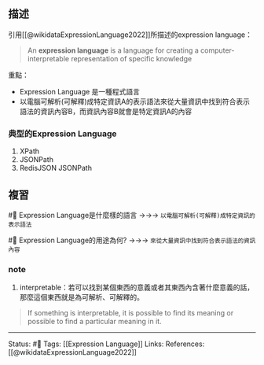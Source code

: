 ## 描述

引用[[@wikidataExpressionLanguage2022]]所描述的expression language：
> An **expression language** is a language for creating a computer-interpretable representation of specific knowledge

重點：
- Expression Language 是一種程式語言
- 以電腦可解析(可解釋)成特定資訊A的表示語法來從大量資訊中找到符合表示語法的資訊內容B，而資訊內容B就會是特定資訊A的內容

### 典型的Expression Language
1. XPath
2. JSONPath
3. RedisJSON JSONPath

## 複習
#🧠  Expression Language是什麼樣的語言 ->->-> `以電腦可解析(可解釋)成特定資訊的表示語法`


#🧠 Expression Language的用途為何? ->->-> `來從大量資訊中找到符合表示語法的資訊內容`


### note
1. interpretable：若可以找到某個東西的意義或者其東西內含著什麼意義的話，那麼這個東西就是為可解析、可解釋的。
> If something is interpretable, it is possible to find its meaning or possible to find a particular meaning in it.

---
Status: #🌱 
Tags:
[[Expression Language]]
Links:
References:
[[@wikidataExpressionLanguage2022]]
